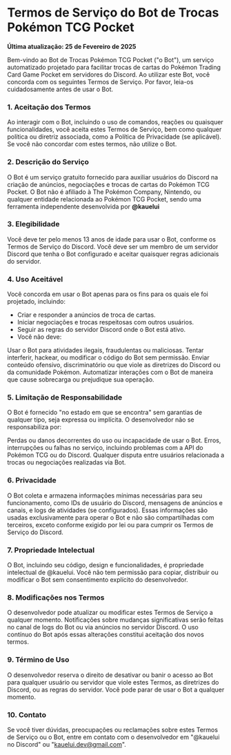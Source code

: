 # Termos de Serviço do Bot de Trocas Pokémon TCG Pocket
**Última atualização: 25 de Fevereiro de 2025**

Bem-vindo ao Bot de Trocas Pokémon TCG Pocket ("o Bot"), um serviço automatizado projetado para facilitar trocas de cartas do Pokémon Trading Card Game Pocket em servidores do Discord. Ao utilizar este Bot, você concorda com os seguintes Termos de Serviço. Por favor, leia-os cuidadosamente antes de usar o Bot.

### 1. Aceitação dos Termos
Ao interagir com o Bot, incluindo o uso de comandos, reações ou quaisquer funcionalidades, você aceita estes Termos de Serviço, bem como qualquer política ou diretriz associada, como a Política de Privacidade (se aplicável). Se você não concordar com estes termos, não utilize o Bot.

### 2. Descrição do Serviço
O Bot é um serviço gratuito fornecido para auxiliar usuários do Discord na criação de anúncios, negociações e trocas de cartas do Pokémon TCG Pocket. O Bot não é afiliado à The Pokémon Company, Nintendo, ou qualquer entidade relacionada ao Pokémon TCG Pocket, sendo uma ferramenta independente desenvolvida por **@kauelui**

### 3. Elegibilidade
Você deve ter pelo menos 13 anos de idade para usar o Bot, conforme os Termos de Serviço do Discord.
Você deve ser um membro de um servidor Discord que tenha o Bot configurado e aceitar quaisquer regras adicionais do servidor.

### 4. Uso Aceitável
Você concorda em usar o Bot apenas para os fins para os quais ele foi projetado, incluindo:

- Criar e responder a anúncios de troca de cartas.
- Iniciar negociações e trocas respeitosas com outros usuários.
- Seguir as regras do servidor Discord onde o Bot está ativo.
- Você não deve:

Usar o Bot para atividades ilegais, fraudulentas ou maliciosas.
Tentar interferir, hackear, ou modificar o código do Bot sem permissão.
Enviar conteúdo ofensivo, discriminatório ou que viole as diretrizes do Discord ou da comunidade Pokémon.
Automatizar interações com o Bot de maneira que cause sobrecarga ou prejudique sua operação.

### 5. Limitação de Responsabilidade
O Bot é fornecido "no estado em que se encontra" sem garantias de qualquer tipo, seja expressa ou implícita. O desenvolvedor não se responsabiliza por:

Perdas ou danos decorrentes do uso ou incapacidade de usar o Bot.
Erros, interrupções ou falhas no serviço, incluindo problemas com a API do Pokémon TCG ou do Discord.
Qualquer disputa entre usuários relacionada a trocas ou negociações realizadas via Bot.

### 6. Privacidade
O Bot coleta e armazena informações mínimas necessárias para seu funcionamento, como IDs de usuário do Discord, mensagens de anúncios e canais, e logs de atividades (se configurados). Essas informações são usadas exclusivamente para operar o Bot e não são compartilhadas com terceiros, exceto conforme exigido por lei ou para cumprir os Termos de Serviço do Discord.

### 7. Propriedade Intelectual
O Bot, incluindo seu código, design e funcionalidades, é propriedade intelectual de @kauelui. Você não tem permissão para copiar, distribuir ou modificar o Bot sem consentimento explícito do desenvolvedor.

### 8. Modificações nos Termos
O desenvolvedor pode atualizar ou modificar estes Termos de Serviço a qualquer momento. Notificações sobre mudanças significativas serão feitas no canal de logs do Bot ou via anúncios no servidor Discord. O uso contínuo do Bot após essas alterações constitui aceitação dos novos termos.

### 9. Término de Uso
O desenvolvedor reserva o direito de desativar ou banir o acesso ao Bot para qualquer usuário ou servidor que viole estes Termos, as diretrizes do Discord, ou as regras do servidor. Você pode parar de usar o Bot a qualquer momento.

### 10. Contato
Se você tiver dúvidas, preocupações ou reclamações sobre estes Termos de Serviço ou o Bot, entre em contato com o desenvolvedor em "@kauelui no Discord" ou "kauelui.dev@gmail.com".
